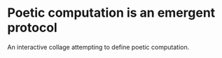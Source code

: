 # Poetic computation is an emergent protocol

An interactive collage attempting to define poetic computation.
